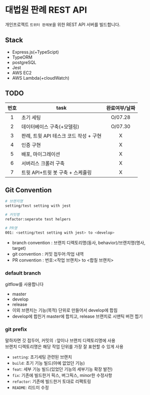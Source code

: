 # 대법원 판례 REST API

개인프로젝트 `트위터 판례봇`을 위한 REST API 서버를 빌드합니다.

## Stack

- Express.js(+TypeScipt)
- TypeORM
- postgreSQL
- Jest
- AWS EC2
- AWS Lambda(+cloudWatch)

## TODO

|번호|task|완료여부/날짜|
|:-:|-|:-:|
|1|초기 세팅|O/07.28|
|2|데이터베이스 구축(+모델링)|O/07.30|
|3|판례, 트윗 API 테스크 코드 작성 + 구현|X|
|4|인증 구현|X|
|5|배포, 마이그레이션|X|
|6|서버리스 크롤러 구축|X|
|7|트윗 API+트윗 봇 구축 + 스케쥴링|X|

## Git Convention

```bash
# 브랜치명
setting/test setting with jest

# 커밋명
refactor:seperate test helpers

# PR명
001: <setting/test setting with jest> to <develop>
```

- branch convention : 브랜치 디렉토리명(동사, behavior)/브랜치명(명사, target)
- git convention : 커밋 접두어:작업 내역
- PR convention :  번호:<작업 브랜치> to <합칠 브랜치>

### default branch

gitflow를 사용합니다

- master
- develop
- release
- 이외 브랜치는 기능(목적) 단위로 만들어서 develop에 합침
- develop에 합친거 master에 합치고, release 브랜치로 시맨틱 버전 찝기

### git prefix

말하자면 깃 접두어, 커밋의 `:`앞이나 브랜치 디렉토리명에 사용  
브랜치 디렉토리명은 해당 작업 단위를 가장 잘 표현할 수 있게 사용  

- `setting`: 초기세팅 관련된 브랜치
- `build`: 초기 기능 빌드(아예 없었던 기능)
- `feat`: 세부 기능 빌드(있었던 기능의 세부기능 확장 발전)
- `fix`: 기존에 빌드한거 픽스, 버그픽스, minor한 수정사항
- `refactor`: 기존에 빌드한거 토대로 리팩토링
- `README`: 리드미 수정